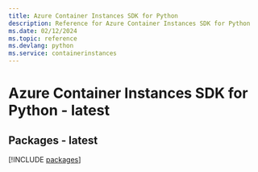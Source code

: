 ```yaml
---
title: Azure Container Instances SDK for Python
description: Reference for Azure Container Instances SDK for Python
ms.date: 02/12/2024
ms.topic: reference
ms.devlang: python
ms.service: containerinstances
---
```

# Azure Container Instances SDK for Python - latest
## Packages - latest
[!INCLUDE [packages](container-instances-index.md)]